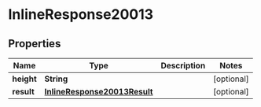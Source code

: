 
# InlineResponse20013

## Properties
Name | Type | Description | Notes
------------ | ------------- | ------------- | -------------
**height** | **String** |  |  [optional]
**result** | [**InlineResponse20013Result**](InlineResponse20013Result.md) |  |  [optional]



